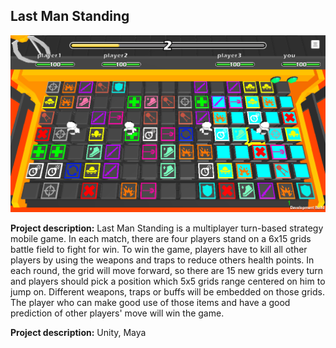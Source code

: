 ## Last Man Standing

<img src="images/LMSCapScreen.png?raw=true"/>

<br>

**Project description:** Last Man Standing is a multiplayer turn-based strategy mobile game. In each match, there are four players stand on a 6x15 grids battle field to fight for win. To win the game, players have to kill all other players by using the weapons and traps to reduce others health points. In each round, the grid will move forward, so there are 15 new grids every turn and players should pick a position which 5x5 grids range centered on him to jump on. Different weapons, traps or buffs will be embedded on those grids. The player who can make good use of those items and have a good prediction of other players' move will win the game.

**Project description:** Unity, Maya
